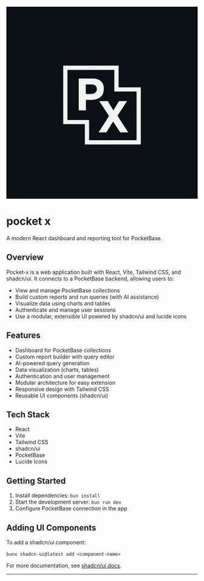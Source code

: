 ![Pocket-x Logo](logo.png)

# pocket x

A modern React dashboard and reporting tool for PocketBase.

## Overview

Pocket-x is a web application built with React, Vite, Tailwind CSS, and shadcn/ui. It connects to a PocketBase backend, allowing users to:

- View and manage PocketBase collections
- Build custom reports and run queries (with AI assistance)
- Visualize data using charts and tables
- Authenticate and manage user sessions
- Use a modular, extensible UI powered by shadcn/ui and lucide icons

## Features

- Dashboard for PocketBase collections
- Custom report builder with query editor
- AI-powered query generation
- Data visualization (charts, tables)
- Authentication and user management
- Modular architecture for easy extension
- Responsive design with Tailwind CSS
- Reusable UI components (shadcn/ui)

## Tech Stack

- React
- Vite
- Tailwind CSS
- shadcn/ui
- PocketBase
- Lucide Icons

## Getting Started

1. Install dependencies: `bun install`
2. Start the development server: `bun run dev`
3. Configure PocketBase connection in the app

## Adding UI Components

To add a shadcn/ui component:

```
bunx shadcn-ui@latest add <component-name>
```

For more documentation, see [shadcn/ui docs](https://ui.shadcn.com/docs).

---
